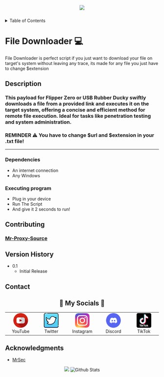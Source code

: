 
<h1 align="center">
  <a href="https://git.io/typing-svg">
    <img src="https://readme-typing-svg.herokuapp.com/?lines=Welcome+to+the;File-Download+💻&center=true&size=30">
  </a>
</h1>

<!-- TABLE OF CONTENTS -->
<details>
  <summary>Table of Contents</summary>
  <ol>
    <li><a href="#Description">Description</a></li>
    <li><a href="#Contributing">Contributing</a></li>
    <li><a href="#Version-History">Version History</a></li>
    <li><a href="#Contact">Contact</a></li>
    <li><a href="#Acknowledgments">Acknowledgments</a></li>
  </ol>
</details>

# File Downloader 💻

File Downloader is perfect script if you just want to download your file on target's system without leaving any trace, its made for any file you just have to change $extension

## Description

### This payload for Flipper Zero or USB Rubber Ducky swiftly downloads a file from a provided link and executes it on the target system, offering a concise and efficient method for remote file execution. Ideal for tasks like penetration testing and system administration.
### REMINDER ⚠ You have to change $url and $extension in your .txt file!

---------------------------------------------------------------------------------------------------------------------------------------------------------

### Dependencies

* An internet connection
* Any Windows

### Executing program

* Plug in your device
* Run The Script
* And give it 2 seconds to run!

## Contributing
### [Mr-Proxy-Source](https://github.com/Mr-Proxy-source)

## Version History

* 0.1
    * Initial Release

<!-- CONTACT -->
## Contact

<h2 align="center">📱 My Socials 📱</h2>
<div align=center>
<table>
  <tr>
    <td align="center" width="96">
      <a href="https://youtube.com/@cysc.?sub_confirmation=1">
        <img src=https://github.com/Mr-Proxy-Source/Mr-Proxy-Source/blob/main/img/youtube-svgrepo-com.svg width="48" height="48" alt="C#" />
      </a>
      <br>YouTube
    </td>
    <td align="center" width="96">
      <a href="https://twitter.com/cyscp">
        <img src=https://github.com/Mr-Proxy-Source/Mr-Proxy-Source/blob/main/img/twitter.png width="48" height="48" alt="Python" />
      </a>
      <br>Twitter
    </td>
    <td align="center" width="96">
      <a href="https://www.instagram.com/mrproxy.wav/">
        <img src=https://github.com/Mr-Proxy-Source/Mr-Proxy-Source/blob/main/img/insta.png width="48" height="48" alt="Golang" />
      </a>
      <br>Instagram
    </td>
    <td align="center" width="96">
      <a href="https://discord.gg/mrtools">
        <img src=https://github.com/Mr-Proxy-Source/Mr-Proxy-Source/blob/main/img/discord-v2-svgrepo-com.svg width="48" height="48" alt="Jsonnet" />
      </a>
      <br>Discord
    </td>
    <td align="center" width="96">
      <a href="https://www.tiktok.com/@mrproxyonyt">
        <img src=https://github.com/Mr-Proxy-Source/Mr-Proxy-Source/raw/main/img/tiktok.svg width="48" height="48" alt="Jsonnet" />
      </a>
      <br>TikTok
    </td>    
  </tr>
</table>
</div>

<!-- ACKNOWLEDGMENTS -->
## Acknowledgments

* [MrSec](https://mrsec.bio/)

<p align="center">
		<img src="https://shop.hak5.org/cdn/shop/files/mrduck7_2000x_a63241a5-04a4-4c93-9148-d35f26163e39_600x.gif?v=1659040745">
        <img src="https://raw.githubusercontent.com/bornmay/bornmay/Update/svg/Bottom.svg" alt="Github Stats" />
</p>
